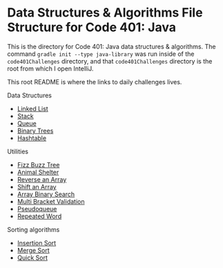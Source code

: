 # Data Structures & Algorithms File Structure for Code 401: Java

This is the directory for Code 401: Java data structures & algorithms. The command `gradle init --type java-library` was run inside of the `code401Challenges` directory, and that `code401Challenges` directory is the root from which I open IntelliJ.

This root README is where the links to daily challenges lives.

Data Structures
* [Linked List](./readmes/linkedList.md)
* [Stack](./readmes/stack.md)
* [Queue](./readmes/queue.md)
* [Binary Trees](./readmes/tree.md)
* [Hashtable](./readmes/hashtable.md)

Utilities
* [Fizz Buzz Tree](./readmes/FizzBuzzTree.md)
* [Animal Shelter](./readmes/animalShelter.md)
* [Reverse an Array](./readmes/reverseArray.md)
* [Shift an Array](./readmes/arrayShift.md)
* [Array Binary Search](./readmes/binarySearch.md)
* [Multi Bracket Validation](./readmes/multiBracketValidation.md)
* [Pseudoqueue](./readmes/pseudoQueue.md)
* [Repeated Word](./readmes/repeatedword.md)

Sorting algorithms
* [Insertion Sort](./readmes/insertionSort.md)
* [Merge Sort](./readmes/mergesort.md)
* [Quick Sort](./readmes/quicksort.md)